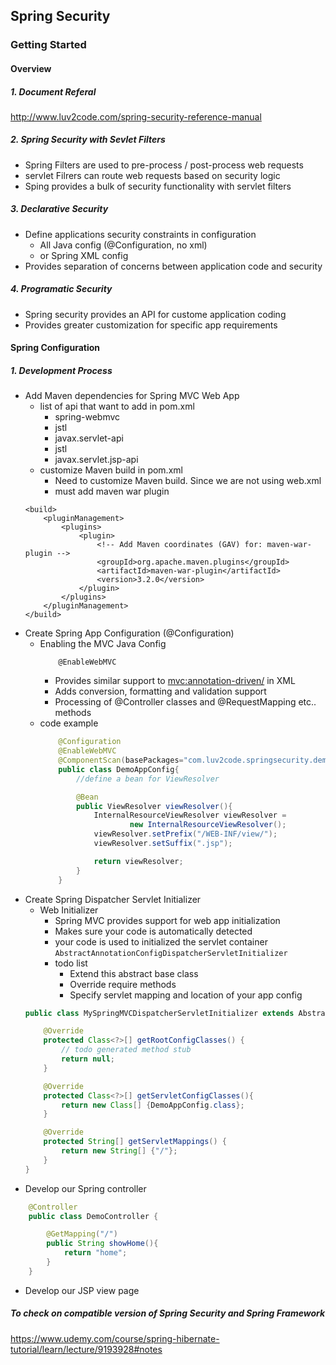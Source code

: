 ## Spring Security

### Getting Started
#### Overview
##### 1. Document Referal
http://www.luv2code.com/spring-security-reference-manual

##### 2. Spring Security with Sevlet Filters
- Spring Filters are used to pre-process / post-process web requests
- servlet Filrers can route web requests based on security logic
- Sping provides a bulk of security functionality with servlet filters

##### 3. Declarative Security
- Define applications security constraints in configuration
    - All Java config (@Configuration, no xml)
    - or Spring XML config
- Provides separation of concerns between application code and security

##### 4. Programatic Security
- Spring security provides an API for custome application coding 
- Provides greater customization for specific app requirements

#### Spring Configuration
##### 1. Development Process
- Add Maven dependencies for Spring MVC Web App
    - list of api that want to add in pom.xml
        - spring-webmvc
        - jstl
        - javax.servlet-api
        - jstl
        - javax.servlet.jsp-api
    - customize Maven build in pom.xml
        - Need to customize Maven build. Since we are not using web.xml
        - must add maven war plugin
    ```
    <build>
        <pluginManagement>
            <plugins>
                <plugin>
                    <!-- Add Maven coordinates (GAV) for: maven-war-plugin -->
                    <groupId>org.apache.maven.plugins</groupId>
                    <artifactId>maven-war-plugin</artifactId>
                    <version>3.2.0</version>
                </plugin>
            </plugins>
        </pluginManagement>
    </build>
    ```
- Create Spring App Configuration (@Configuration)
    - Enabling the MVC Java Config
        ```
            @EnableWebMVC
        ```
        - Provides similar support to <mvc:annotation-driven/> in XML
        - Adds conversion, formatting and validation support
        - Processing of @Controller classes and @RequestMapping etc.. methods
    - code example
        ```java
            @Configuration
            @EnableWebMVC
            @ComponentScan(basePackages="com.luv2code.springsecurity.demo")
            public class DemoAppConfig{
                //define a bean for ViewResolver

                @Bean
                public ViewResolver viewResolver(){
                    InternalResourceViewResolver viewResolver = 
                            new InternalResourceViewResolver();
                    viewResolver.setPrefix("/WEB-INF/view/");
                    viewResolver.setSuffix(".jsp");

                    return viewResolver;
                }
            }
        ```
- Create Spring Dispatcher Servlet Initializer
    - Web Initializer
        - Spring MVC provides support for web app initialization
        - Makes sure your code is automatically detected
        - your code is used to initialized the servlet container
        <br>`AbstractAnnotationConfigDispatcherServletInitializer`
        - todo list
            - Extend this abstract base class
            - Override require methods
            - Specify servlet mapping and location of your app config
    ```java
    public class MySpringMVCDispatcherServletInitializer extends AbstractAnnotationConfigDispatcherServletInitializer {

        @Override
        protected Class<?>[] getRootConfigClasses() {
            // todo generated method stub
            return null;
        }

        @Override
        protected Class<?>[] getServletConfigClasses(){
            return new Class[] {DemoAppConfig.class};
        }

        @Override
        protected String[] getServletMappings() {
            return new String[] {"/"};
        }
    }
    ```
- Develop our Spring controller
```java
    @Controller
    public class DemoController {

        @GetMapping("/")
        public String showHome(){
            return "home";
        }
    }
```
- Develop our JSP view page

##### To check on compatible version of Spring Security and Spring Framework
https://www.udemy.com/course/spring-hibernate-tutorial/learn/lecture/9193928#notes

